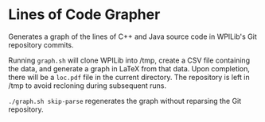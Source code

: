 # Lines of Code Grapher

Generates a graph of the lines of C++ and Java source code in WPILib's Git repository commits.

Running `graph.sh` will clone WPILib into /tmp, create a CSV file containing the data, and generate a graph in LaTeX from that data. Upon completion, there will be a `loc.pdf` file in the current directory. The repository is left in /tmp to avoid recloning during subsequent runs.

`./graph.sh skip-parse` regenerates the graph without reparsing the Git repository.
